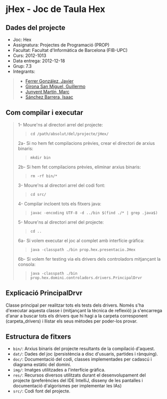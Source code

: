 jHex - Joc de Taula Hex
========

Dades del projecte
--------

* Joc:			Hex
* Assignatura:	Projectes de Programació (PROP)
* Facultat: 	Facultat d'Informàtica de Barcelona (FIB-UPC)
* Curs:			2012-1013
* Data entrega:	2012-12-18
* Grup: 		7.3
* Integrants:
> * [Ferrer González, Javier](mailto:javier.ferrer.gonzalez@est.fib.upc.edu)
> * [Girona San Miguel, Guillermo](mailto:guillermo.girona@est.fib.upc.edu)
> * [Junyent Martín, Marc](mailto:marc.junyent@est.fib.upc.edu)
> * [Sánchez Barrera, Isaac](mailto:isaac.sanchez.barrera@est.fib.upc.edu)


Com compilar i executar
--------

> 1- Moure'ns al directori arrel del projecte:
> > ``cd /path/absolut/del/projecte/jHex/``
>
> 2a- Si no hem fet compilacions prèvies, crear el directori de arxius binaris:
> > ``mkdir bin``
>
> 2b- Si hem fet compilacions prèvies, eliminar arxius binaris:
> > ``rm -rf bin/*``
>
> 3- Moure'ns al directori arrel del codi font:
> > ``cd src/``
>
> 4- Compilar incloent tots els fitxers java:
> > ``javac -encoding UTF-8 -d ../bin $(find ./* | grep .java$)``
>
> 5- Moure'ns al directori arrel del projecte:
> > ``cd ..``
>
> 6a- Si volem executar el joc al complet amb interfície gràfica:
> > ``java -classpath ./bin prop.hex.presentacio.JHex``
>
> 6b- Si volem fer testing via els drivers dels controladors mitjançant la consola:
> > ``java -classpath ./bin prop.hex.domini.controladors.drivers.PrincipalDrvr``

Explicació PrincipalDrvr
--------

Classe principal per realitzar tots els tests dels drivers.
Només s'ha d'executar aquesta classe i (mitjançant la tècnica de reflexió) ja s'encarrega d'anar a buscar tots els
drivers que hi hagi a la carpeta corresponent (carpeta_drivers) i llistar els seus mètodes per poder-los provar.

Estructura de fitxers
--------

* ``bin/``:		Arxius binaris del projecte resultants de la compilació d'aquest.
* ``dat/``:		Dades del joc (persistència a disc d'usuaris, partides i rànquing).
* ``doc/``:		Documentació del codi, classes implementades per cadascú i diagrama estàtic del domini.
* ``img/``:		Imatges utilitzades a l'interfície gràfica.
* ``res/``:		Recursos diversos utilitzats durant el desenvolupament del projecte (preferències del IDE IntelliJ,
disseny de les pantalles i documentació d'algorismes per implementar les IAs)
* ``src/``:		Codi font del projecte.
